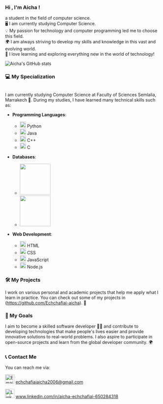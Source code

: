 ### Hi , I'm Aicha !   
 a student in the field of computer science.<br/>
 🖥️ I am currently studying Computer Science.<br/>
 💡 My passion for technology and computer programming led me to choose this field.<br/>
 🌍 I am always striving to develop my skills and knowledge in this vast and evolving world.<br/>
 🚀 I love learning and exploring everything new in the world of technology!<br/>


![Aicha's GitHub stats](https://github-readme-stats.vercel.app/api?username=Echchafiai-aicha&show_icons=true&theme=radical)


### 💻 My Specialization
<br/>
I am currently studying Computer Science at Faculty of Sciences Semlalia, Marrakech 🏫. During my studies, I have learned many technical skills such as:

- **Programming Languages**:
  - <img src="https://upload.wikimedia.org/wikipedia/commons/thumb/c/c3/Python-logo-notext.svg/1024px-Python-logo-notext.svg.png" width="20"> Python
  - <img src="https://upload.wikimedia.org/wikipedia/en/thumb/3/30/Java_programming_language_logo.svg/1200px-Java_programming_language_logo.svg.png" width="20"> Java
  - <img src="https://upload.wikimedia.org/wikipedia/commons/thumb/1/18/ISO_C%2B%2B_Logo.svg/1200px-ISO_C%2B%2B_Logo.svg.png" width="20"> C++
  - <img src="https://upload.wikimedia.org/wikipedia/commons/thumb/1/18/C_Programming_Language.svg/1200px-C_Programming_Language.svg.png" width="20"> C

- **Databases**:
  - <img src="https://www.vectorlogo.zone/logos/mysql/mysql-ar21.svg" width="100">   
  - <img src="https://www.vectorlogo.zone/logos/mongodb/mongodb-ar21.svg" width="100">

- **Web Development**:
  - <img src="https://upload.wikimedia.org/wikipedia/commons/thumb/6/61/HTML5_logo_and_wordmark.svg/1200px-HTML5_logo_and_wordmark.svg.png" width="20"> HTML
  - <img src="https://upload.wikimedia.org/wikipedia/commons/thumb/d/d5/CSS3_logo_and_wordmark.svg/1200px-CSS3_logo_and_wordmark.svg.png" width="20"> CSS
  - <img src="https://upload.wikimedia.org/wikipedia/commons/thumb/9/99/Unofficial_JavaScript_logo_2.svg/1200px-Unofficial_JavaScript_logo_2.svg.png" width="20"> JavaScript
  - <img src="https://upload.wikimedia.org/wikipedia/commons/thumb/d/d9/Node.js_logo.svg/1200px-Node.js_logo.svg.png" width="20"> Node.js

### 🛠️ My Projects
I work on various personal and academic projects that help me apply what I learn in practice. You can check out some of my projects in (https://github.com/Echchafiai-aicha). 🚀

### 🎯 My Goals
I aim to become a skilled software developer 👩‍💻 and contribute to developing technologies that make people's lives easier and provide innovative solutions to real-world problems. I also aspire to participate in open-source projects and learn from the global developer community. 🌍

### 📞 Contact Me
You can reach me via:

 <a href="mailto:your-email@example.com"><img src="https://img.icons8.com/color/48/000000/gmail.png" alt="Email" width="30"></a> echchafiaiaicha2006@gmail.com
 
<a href="https://www.linkedin.com/in/your-profile" target="_blank"><img src="https://img.icons8.com/color/48/000000/linkedin.png" alt="LinkedIn" width="30"></a> www.linkedin.com/in/aicha-echchafiai-650284318





